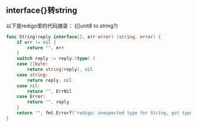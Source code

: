 ## interface{}转string
以下是redigo里的代码摘录：
([]unit8 to string?)
```go
func String(reply interface{}, err error) (string, error) {
	if err != nil {
		return "", err
	}
	switch reply := reply.(type) {
	case []byte:
		return string(reply), nil
	case string:
		return reply, nil
	case nil:
		return "", ErrNil
	case Error:
		return "", reply
	}
	return "", fmt.Errorf("redigo: unexpected type for String, got type %T", reply)
}
```

